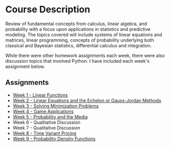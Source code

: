 # Course Description

Review of fundamental concepts from calculus, linear algebra, and probability with a focus upon applications in statistics and predictive modeling. The topics covered will include systems of linear equations and matrices, linear programming, concepts of probability underlying both classical and Bayesian statistics, differential calculus and integration. 

While there were other homework assignments each week, there were also discussion topics that involved Python. I have included each week's assignment below. 

## Assignments
- [Week 1 - Linear Functions](win_and_war.ipynb)
- [Week 2 - Linear Equations and the Echelon or Gauss-Jordan Methods](Insurance%20Rating.ipynb)
- [Week 3 - Solving Minimization Problems](Diet%20Optimization.ipynb)
- [Week 4 - Game Applications](Chutes%20and%20Ladders.ipynb)
- [Week 5 - Probability and the Media](NBA%20Draft%20Lottery.ipynb)
- Week 6 - Qualitative Discussion
- Week 7 - Qualitative Discussion
- [Week 8 - Time Variant Pricing](Time%20Variant%20Pricing.ipynb)
- [Week 9 - Probability Density Functions](Probability%20Density%20Functions.ipynb)